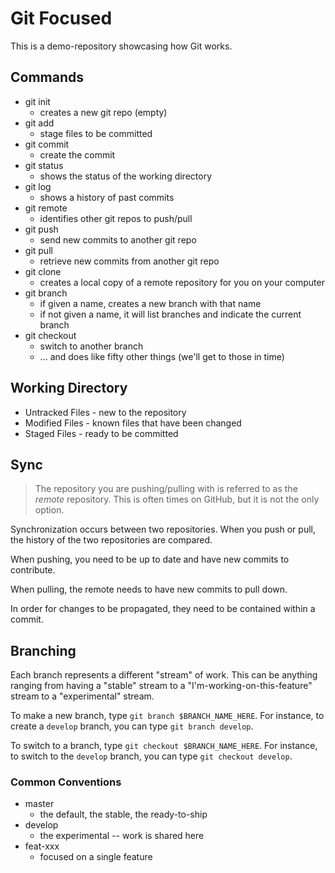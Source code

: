 # Git Focused

This is a demo-repository showcasing how Git works.

## Commands

- git init
  - creates a new git repo (empty)
- git add
  - stage files to be committed
- git commit
  - create the commit
- git status
  - shows the status of the working directory
- git log
  - shows a history of past commits
- git remote
  - identifies other git repos to push/pull
- git push
  - send new commits to another git repo
- git pull
  - retrieve new commits from another git repo
- git clone
  - creates a local copy of a remote repository for you on your computer
- git branch
  - if given a name, creates a new branch with that name
  - if not given a name, it will list branches and indicate the current branch
- git checkout
  - switch to another branch
  - ... and does like fifty other things (we'll get to those in time)

## Working Directory

- Untracked Files - new to the repository
- Modified Files - known files that have been changed
- Staged Files - ready to be committed

## Sync

> The repository you are pushing/pulling with is referred to as the _remote_
> repository. This is often times on GitHub, but it is not the only option.

Synchronization occurs between two repositories. When you
push or pull, the history of the two repositories are compared.

When pushing, you need to be up to date and have new commits to contribute.

When pulling, the remote needs to have new commits to pull down.

In order for changes to be propagated, they need to be contained within a commit.

## Branching

Each branch represents a different "stream" of work. This can be anything
ranging from having a "stable" stream to a "I'm-working-on-this-feature" stream
to a "experimental" stream.

To make a new branch, type `git branch $BRANCH_NAME_HERE`. For instance, to
create a `develop` branch, you can type `git branch develop`.

To switch to a branch, type `git checkout $BRANCH_NAME_HERE`. For instance, to
switch to the `develop` branch, you can type `git checkout develop`.

### Common Conventions

- master
  - the default, the stable, the ready-to-ship
- develop
  - the experimental -- work is shared here
- feat-xxx
  - focused on a single feature
